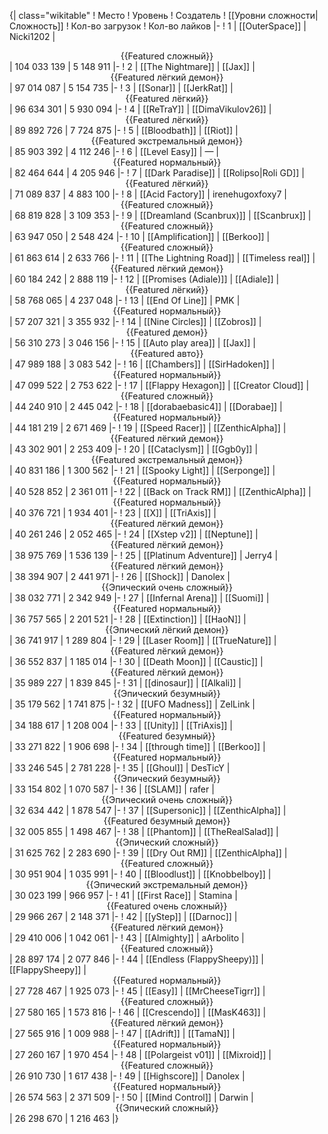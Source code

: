{| class="wikitable"
! Место
! Уровень
! Создатель
! [[Уровни сложности|Сложность]]
! Кол-во загрузок
! Кол-во лайков
|-
! 1
| [[OuterSpace]]
| Nicki1202
| <center>{{Featured сложный}}</center>
| 104 033 139
| 5 148 911
|-
! 2
| [[The Nightmare]]
| [[Jax]]
| <center>{{Featured лёгкий демон}}</center>
| 97 014 087
| 5 154 735
|-
! 3
| [[Sonar]]
| [[JerkRat]]
| <center>{{Featured лёгкий}}</center>
| 96 634 301
| 5 930 094
|-
! 4
| [[ReTraY]]
| [[DimaVikulov26]]
| <center>{{Featured лёгкий}}</center>
| 89 892 726
| 7 724 875
|-
! 5
| [[Bloodbath]]
| [[Riot]]
| <center>{{Featured экстремальный демон}}</center>
| 85 903 392
| 4 112 246
|-
! 6
| [[Level Easy]]
| —
| <center>{{Featured нормальный}}</center>
| 82 464 644
| 4 205 946
|-
! 7
| [[Dark Paradise]]
| [[Rolipso|Roli GD]]
| <center>{{Featured лёгкий}}</center>
| 71 089 837
| 4 883 100
|-
! 8
| [[Acid Factory]]
| irenehugoxfoxy7
| <center>{{Featured сложный}}</center>
| 68 819 828
| 3 109 353
|-
! 9
| [[Dreamland (Scanbrux)]]
| [[Scanbrux]]
| <center>{{Featured сложный}}</center>
| 63 947 050
| 2 548 424
|-
! 10
| [[Amplification]]
| [[Berkoo]]
| <center>{{Featured сложный}}</center>
| 61 863 614
| 2 633 766
|-
! 11
| [[The Lightning Road]]
| [[Timeless real]]
| <center>{{Featured лёгкий демон}}</center>
| 60 184 242
| 2 888 119
|-
! 12
| [[Promises (Adiale)]]
| [[Adiale]]
| <center>{{Featured лёгкий}}</center>
| 58 768 065
| 4 237 048
|-
! 13
| [[End Of Line]]
| PMK
| <center>{{Featured нормальный}}</center>
| 57 207 321
| 3 355 932
|-
! 14
| [[Nine Circles]]
| [[Zobros]]
| <center>{{Featured демон}}</center>
| 56 310 273
| 3 046 156
|-
! 15
| [[Auto play area]]
| [[Jax]]
| <center>{{Featured авто}}</center>
| 47 989 188
| 3 083 542
|-
! 16
| [[Chambers]]
| [[SirHadoken]]
| <center>{{Featured нормальный}}</center>
| 47 099 522
| 2 753 622
|-
! 17
| [[Flappy Hexagon]]
| [[Creator Cloud]]
| <center>{{Featured сложный}}</center>
| 44 240 910
| 2 445 042
|-
! 18
| [[dorabaebasic4]]
| [[Dorabae]]
| <center>{{Featured нормальный}}</center>
| 44 181 219
| 2 671 469
|-
! 19
| [[Speed Racer]]
| [[ZenthicAlpha]]
| <center>{{Featured лёгкий демон}}</center>
| 43 302 901
| 2 253 409
|-
! 20
| [[Cataclysm]]
| [[Ggb0y]]
| <center>{{Featured экстремальный демон}}</center>
| 40 831 186
| 1 300 562
|-
! 21
| [[Spooky Light]]
| [[Serponge]]
| <center>{{Featured нормальный}}</center>
| 40 528 852
| 2 361 011
|-
! 22
| [[Back on Track RM]]
| [[ZenthicAlpha]]
| <center>{{Featured нормальный}}</center>
| 40 376 721
| 1 934 401
|-
! 23
| [[X]]
| [[TriAxis]]
| <center>{{Featured лёгкий демон}}</center>
| 40 261 246
| 2 052 465
|-
! 24
| [[Xstep v2]]
| [[Neptune]]
| <center>{{Featured лёгкий демон}}</center>
| 38 975 769
| 1 536 139
|-
! 25
| [[Platinum Adventure]]
| Jerry4
| <center>{{Featured лёгкий демон}}</center>
| 38 394 907
| 2 441 971
|-
! 26
| [[Shock]]
| Danolex
| <center>{{Эпический очень сложный}}</center>
| 38 032 771
| 2 342 949
|-
! 27
| [[Infernal Arena]]
| [[Suomi]]
| <center>{{Featured нормальный}}</center>
| 36 757 565
| 2 201 521
|-
! 28
| [[Extinction]]
| [[HaoN]]
| <center>{{Эпический лёгкий демон}}</center>
| 36 741 917
| 1 289 804
|-
! 29
| [[Laser Room]]
| [[TrueNature]]
| <center>{{Featured лёгкий демон}}</center>
| 36 552 837
| 1 185 014
|-
! 30
| [[Death Moon]]
| [[Caustic]]
| <center>{{Featured лёгкий демон}}</center>
| 35 989 227
| 1 839 845
|-
! 31
| [[dinosaur]]
| [[Alkali]]
| <center>{{Эпический безумный}}</center>
| 35 179 562
| 1 741 875
|-
! 32
| [[UFO Madness]]
| ZelLink
| <center>{{Featured нормальный}}</center>
| 34 188 617
| 1 208 004
|-
! 33
| [[Unity]]
| [[TriAxis]]
| <center>{{Featured безумный}}</center>
| 33 271 822
| 1 906 698
|-
! 34
| [[through time]]
| [[Berkoo]]
| <center>{{Featured нормальный}}</center>
| 33 246 545
| 2 781 228
|-
! 35
| [[Ghoul]]
| DesTicY
| <center>{{Эпический безумный}}</center>
| 33 154 802
| 1 070 587
|-
! 36
| [[SLAM]]
| rafer
| <center>{{Эпический очень сложный}}</center>
| 32 634 442
| 1 878 547
|-
! 37
| [[Supersonic]]
| [[ZenthicAlpha]]
| <center>{{Featured безумный демон}}</center>
| 32 005 855
| 1 498 467
|-
! 38
| [[Phantom]]
| [[TheRealSalad]]
| <center>{{Эпический сложный}}</center>
| 31 625 762
| 2 283 690
|-
! 39
| [[Dry Out RM]]
| [[ZenthicAlpha]]
| <center>{{Featured сложный}}</center>
| 30 951 904
| 1 035 991
|-
! 40
| [[Bloodlust]]
| [[Knobbelboy]]
| <center>{{Эпический экстремальный демон}}</center>
| 30 023 199
| 966 957
|-
! 41
| [[First Race]]
| Stamina
| <center>{{Featured очень сложный}}</center>
| 29 966 267
| 2 148 371
|-
! 42
| [[yStep]]
| [[Darnoc]]
| <center>{{Featured лёгкий демон}}</center>
| 29 410 006
| 1 042 061
|-
! 43
| [[Almighty]]
| aArbolito
| <center>{{Featured сложный}}</center>
| 28 897 174
| 2 077 846
|-
! 44
| [[Endless (FlappySheepy)]]
| [[FlappySheepy]]
| <center>{{Featured нормальный}}</center>
| 27 728 467
| 1 925 073
|-
! 45
| [[Easy]]
| [[MrCheeseTigrr]]
| <center>{{Featured сложный}}</center>
| 27 580 165
| 1 573 816
|-
! 46
| [[Crescendo]]
| [[MasK463]]
| <center>{{Featured лёгкий демон}}</center>
| 27 565 916
| 1 009 988
|-
! 47
| [[Adrift]]
| [[TamaN]]
| <center>{{Featured нормальный}}</center>
| 27 260 167
| 1 970 454
|-
! 48
| [[Polargeist v01]]
| [[Mixroid]]
| <center>{{Featured сложный}}</center>
| 26 910 730
| 1 617 438
|-
! 49
| [[Highscore]]
| Danolex
| <center>{{Featured нормальный}}</center>
| 26 574 563
| 2 371 509
|-
! 50
| [[Mind Control]]
| Darwin
| <center>{{Эпический сложный}}</center>
| 26 298 670
| 1 216 463
|}